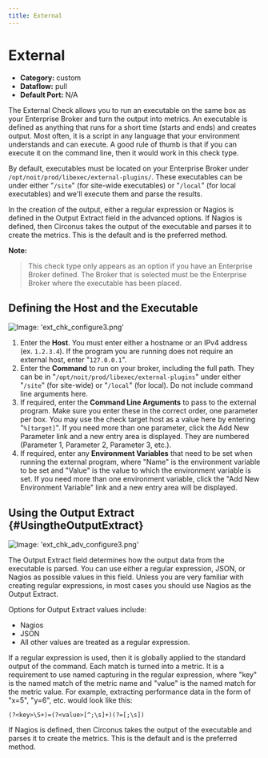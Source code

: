 ```yaml
---
title: External
---
```


# External

 * **Category:** custom
 * **Dataflow:** pull
 * **Default Port:** N/A

The External Check allows you to run an executable on the same box as your Enterprise Broker and turn the output into metrics.  An executable is defined as anything that runs for a short time (starts and ends) and creates output. Most often, it is a script in any language that your environment understands and can execute.  A good rule of thumb is that if you can execute it on the command line, then it would work in this check type.

By default, executables must be located on your Enterprise Broker under `/opt/noit/prod/libexec/external-plugins/`. These executables can be under either "`/site`" (for site-wide executables) or "`/local`" (for local executables) and we'll execute them and parse the results. 

In the creation of the output, either a regular expression or Nagios is defined in the Output Extract field in the advanced options. If Nagios is defined, then Circonus takes the output of the executable and parses it to create the metrics.  This is the default and is the preferred method.

**Note:**
> This check type only appears as an option if you have an Enterprise Broker defined.
> The Broker that is selected must be the Enterprise Broker where the executable has been placed.

## Defining the Host and the Executable

![Image: 'ext_chk_configure3.png'](/images/circonus/ext_chk_configure3.png)

 1. Enter the **Host**. You must enter either a hostname or an IPv4 address (ex. `1.2.3.4`). If the program you are running does not require an external host, enter "`127.0.0.1`".
 1. Enter the **Command** to run on your broker, including the full path.  They can be in "`/opt/noit/prod/libexec/external-plugins`" under either "`/site`" (for site-wide) or "`/local`" (for local).  Do not include command line arguments here.
 1. If required, enter the **Command Line Arguments** to pass to the external program. Make sure you enter these in the correct order, one parameter per box. You may use the check target host as a value here by entering "`%[target]`". If you need more than one parameter, click the Add New Parameter link and a new entry area is displayed.  They are numbered (Parameter 1, Parameter 2, Parameter 3, etc.).
 1. If required, enter any **Environment Variables** that need to be set when running the external program, where "Name" is the environment variable to be set and "Value" is the value to which the environment variable is set. If you need more than one environment variable, click the "Add New Environment Variable" link and a new entry area will be displayed.

## Using the Output Extract {#UsingtheOutputExtract}

![Image: 'ext_chk_adv_configure3.png'](/images/circonus/ext_chk_adv_configure3.png)

The Output Extract field determines how the output data from the executable is parsed. You can use either a regular expression, JSON, or Nagios as possible values in this field. Unless you are very familiar with creating regular expressions, in most cases you should use Nagios as the Output Extract.

Options for Output Extract values include:
 * Nagios
 * JSON
 * All other values are treated as a regular expression.

If a regular expression is used, then it is globally applied to the standard output of the command.  Each match is turned into a metric.  It is a requirement to use named capturing in the regular expression, where "key" is the named match of the metric name and "value" is the named match for the metric value. For example, extracting performance data in the form of "x=5", "y=6", etc. would look like this:
```
(?<key>\S+)=(?<value>[^;\s]+)(?=[;\s])
``` 

If Nagios is defined, then Circonus takes the output of the executable and parses it to create the metrics.  This is the default and is the preferred method.


